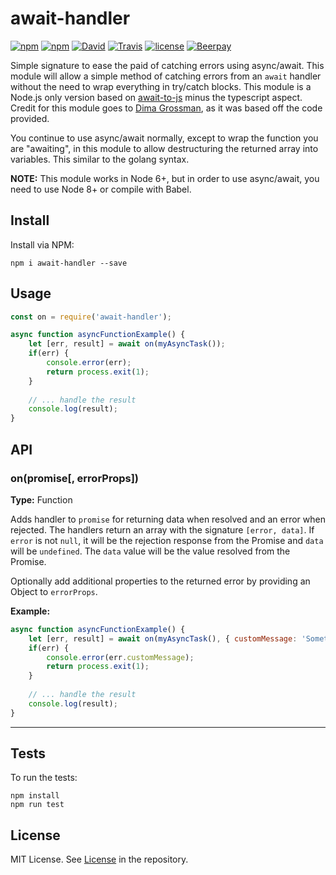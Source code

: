 # await-handler
[![npm](https://img.shields.io/npm/v/await-handler.svg?style=for-the-badge)](https://www.npmjs.com/package/await-handler) [![npm](https://img.shields.io/npm/dt/await-handler.svg?style=for-the-badge)](https://www.npmjs.com/package/await-handler) [![David](https://img.shields.io/david/KyleRoss/await-handler.svg?style=for-the-badge)](https://david-dm.org/KyleRoss/await-handler) [![Travis](https://img.shields.io/travis/KyleRoss/await-handler/master.svg?style=for-the-badge)](https://travis-ci.org/KyleRoss/await-handler) [![license](https://img.shields.io/github/license/KyleRoss/await-handler.svg?style=for-the-badge)](https://github.com/KyleRoss/await-handler/blob/master/LICENSE) [![Beerpay](https://img.shields.io/beerpay/KyleRoss/await-handler.svg?style=for-the-badge)](https://beerpay.io/KyleRoss/await-handler)

Simple signature to ease the paid of catching errors using async/await. This module will allow a simple method of catching errors from an `await` handler without the need to wrap everything in try/catch blocks. This module is a Node.js only version based on [await-to-js](https://github.com/scopsy/await-to-js) minus the typescript aspect. Credit for this module goes to [Dima Grossman](http://blog.grossman.io/how-to-write-async-await-without-try-catch-blocks-in-javascript/), as it was based off the code provided.

You continue to use async/await normally, except to wrap the function you are "awaiting", in this module to allow destructuring the returned array into variables. This similar to the golang syntax.

**NOTE:** This module works in Node 6+, but in order to use async/await, you need to use Node 8+ or compile with Babel.

## Install
Install via NPM:
```
npm i await-handler --save
```

## Usage
```js
const on = require('await-handler');

async function asyncFunctionExample() {
    let [err, result] = await on(myAsyncTask());
    if(err) {
        console.error(err);
        return process.exit(1);
    }
    
    // ... handle the result
    console.log(result);
}
```

## API

### on(promise[, errorProps])
**Type:** Function

Adds handler to `promise` for returning data when resolved and an error when rejected. The handlers return an array with the signature `[error, data]`. If `error` is not `null`, it will be the rejection response from the Promise and `data` will be `undefined`. The `data` value will be the value resolved from the Promise.

Optionally add additional properties to the returned error by providing an Object to `errorProps`.

**Example:**
```js
async function asyncFunctionExample() {
    let [err, result] = await on(myAsyncTask(), { customMessage: 'Something failed!' });
    if(err) {
        console.error(err.customMessage);
        return process.exit(1);
    }
    
    // ... handle the result
    console.log(result);
}
```

---

## Tests
To run the tests:

```
npm install
npm run test
```

## License
MIT License. See [License](https://github.com/KyleRoss/await-handler/blob/master/LICENSE) in the repository.

